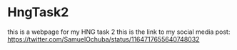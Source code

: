 # HngTask2
this is a webpage for my HNG task 2
this is the link to my social media post: https://twitter.com/SamuelOchuba/status/1164717655640748032
